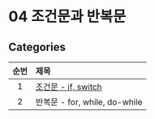 # 04 조건문과 반복문

## Categories

| 순번 | 제목                                                                                                                                                                                                                                              |
| :--: | :------------------------------------------------------------------------------------------------------------------------------------------------------------------------------------------------------------------------------------------------ |
|  1   | [조건문 - if, switch](https://github.com/0xe82de/Study/blob/main/%EC%9E%90%EB%B0%94%EC%9D%98%20%EC%A0%95%EC%84%9D/04%20%EC%A1%B0%EA%B1%B4%EB%AC%B8%EA%B3%BC%20%EB%B0%98%EB%B3%B5%EB%AC%B8/1.%20%EC%A1%B0%EA%B1%B4%EB%AC%B8.md#15-switch%EB%AC%B8) |
|  2   | 반복문 - for, while, do-while                                                                                                                                                                                                                     |
